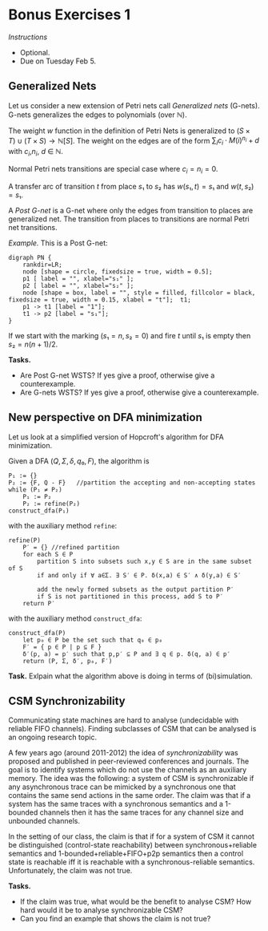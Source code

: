 # Bonus Exercises 1

_Instructions_
* Optional.
* Due on Tuesday Feb 5.

## Generalized Nets

Let us consider a new extension of Petri nets call _Generalized nets_ (G-nets).
G-nets generalizes the edges to polynomials (over ℕ).

The weight $w$ function in the definition of Petri Nets is generalized to $(S × T) ∪ (T × S) → ℕ[S]$.
The weight on the edges are of the form $∑_i c_i⋅M(i)^{n_i} + d$ with $c_i$,$n_i$, $d$ ∈ ℕ.

Normal Petri nets transitions are special case where $c_i = n_i = 0$.

A transfer arc of transition $t$ from place $s₁$ to $s₂$ has $w(s₁,t) = s₁$ and $w(t,s₂) = s₁$.

A _Post G-net_ is a G-net where only the edges from transition to places are generalized net.
The transition from places to transitions are normal Petri net transitions.

_Example._
This is a Post G-net:
```graphviz
digraph PN {
	rankdir=LR;
    node [shape = circle, fixedsize = true, width = 0.5];
    p1 [ label = "", xlabel="s₁" ];
    p2 [ label = "", xlabel="s₂" ];
    node [shape = box, label = "", style = filled, fillcolor = black, fixedsize = true, width = 0.15, xlabel = "t"];  t1;
    p1 -> t1 [label = "1"];
    t1 -> p2 [label = "s₁"];
}
```
If we start with the marking $(s₁ = n, s₂ = 0)$ and fire $t$ until $s₁$ is empty then $s₂ = n(n+1)/2$.


__Tasks.__
* Are Post G-net WSTS? If yes give a proof, otherwise give a counterexample.
* Are G-nets WSTS? If yes give a proof, otherwise give a counterexample.


## New perspective on DFA minimization

Let us look at a simplified version of Hopcroft's algorithm for DFA minimization.

Given a DFA $(Q, Σ, δ, q₀, F)$, the algorithm is

```
P₁ := {}
P₂ := {F, Q - F}   //partition the accepting and non-accepting states
while (P₁ ≠ P₂)
    P₁ := P₂
    P₂ := refine(P₂)
construct_dfa(P₁)
```
with the auxiliary method `refine`:
```
refine(P)
    P′ = {} //refined partition
    for each S ∈ P
        partition S into subsets such x,y ∈ S are in the same subset of S
        if and only if ∀ a∈Σ. ∃ S′ ∈ P. δ(x,a) ∈ S′ ∧ δ(y,a) ∈ S′

        add the newly formed subsets as the output partition P′
        if S is not partitioned in this process, add S to P′
    return P′
```
with the auxiliary method `construct_dfa`:
```
construct_dfa(P)
    let p₀ ∈ P be the set such that q₀ ∈ p₀
    F′ = { p ∈ P | p ⊆ F }
    δ′(p, a) = p′ such that p,p′ ⊆ P and ∃ q ∈ p. δ(q, a) ∈ p′
    return (P, Σ, δ′, p₀, F′)
```

__Task.__
Exlpain what the algorithm above is doing in terms of (bi)simulation.

## CSM Synchronizability

Communicating state machines are hard to analyse (undecidable with reliable FIFO channels).
Finding subclasses of CSM that can be analysed is an ongoing research topic.

A few years ago (around 2011-2012) the idea of _synchronizability_ was proposed and published in peer-reviewed conferences and journals.
The goal is to identify systems which do not use the channels as an auxiliary memory.
The idea was the following: a system of CSM is synchronizable if any asynchronous trace can be mimicked by a synchronous one that contains the same send actions in the same order.
The claim was that if a system has the same traces with a synchronous semantics and a 1-bounded channels then it has the same traces for any channel size and unbounded channels.

In the setting of our class, the claim is that if for a system of CSM it cannot be distinguished (control-state reachability) between synchronous+reliable semantics and 1-bounded+reliable+FIFO+p2p semantics then a control state is reachable iff it is reachable with a synchronous-reliable semantics.
Unfortunately, the claim was not true.

__Tasks.__
* If the claim was true, what would be the benefit to analyse CSM? How hard would it be to analyse synchronizable CSM?
* Can you find an example that shows the claim is not true?

